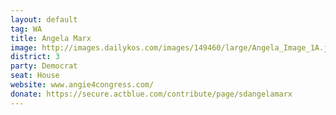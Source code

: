 ```yaml
---
layout: default
tag: WA
title: Angela Marx
image: http://images.dailykos.com/images/149460/large/Angela_Image_1A.jpg?1434816662
district: 3
party: Democrat
seat: House
website: www.angie4congress.com/
donate: https://secure.actblue.com/contribute/page/sdangelamarx
---
```

